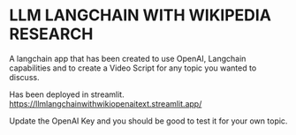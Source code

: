 # LLM LANGCHAIN WITH WIKIPEDIA RESEARCH

A langchain app that has been created to use OpenAI, Langchain capabilities and to create a Video Script for any topic you wanted to discuss. 

Has been deployed in streamlit. https://llmlangchainwithwikiopenaitext.streamlit.app/

Update the OpenAI Key and you should be good to test it for your own topic. 



